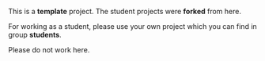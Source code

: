 This is a **template** project. The student projects were **forked** from here. 

For working as a student, please use your own project which you can find in group **students**.

Please do not work here.